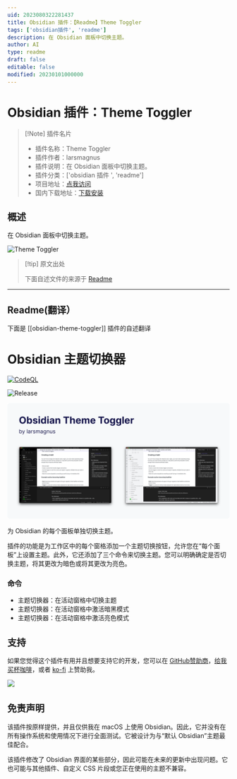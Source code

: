```yaml
---
uid: 2023080322281437
title: Obsidian 插件：【Readme】Theme Toggler
tags: ['obsidian插件', 'readme']
description: 在 Obsidian 面板中切换主题。
author: AI
type: readme
draft: false
editable: false
modified: 20230101000000
---
```


# Obsidian 插件：Theme Toggler

> [!Note] 插件名片
> - 插件名称：Theme Toggler
> - 插件作者：larsmagnus
> - 插件说明：在 Obsidian 面板中切换主题。
> - 插件分类：['obsidian 插件 ', 'readme']
> - 项目地址：[点我访问](https://github.com/larsmagnus/obsidian-theme-toggler)
> - 国内下载地址：[下载安装](https://pkmer.cn/products/plugin/pluginMarket/?obsidian-theme-toggler)

## 概述

在 Obsidian 面板中切换主题。

![Theme Toggler](https://cdn.pkmer.cn/covers/obsidian-theme-toggler.png!pkmer)

> [!tip] 原文出处
>
>下面自述文件的来源于 [Readme](https://ghproxy.net/https://raw.githubusercontent.com/larsmagnus/obsidian-theme-toggler/main/README.md)
>

---

## Readme(翻译）

下面是 [[obsidian-theme-toggler]] 插件的自述翻译

# Obsidian 主题切换器

[![CodeQL](https://github.com/larsmagnus/obsidian-theme-toggler/actions/workflows/codeql.yml/badge.svg)](https://github.com/larsmagnus/obsidian-theme-toggler/actions/workflows/codeql.yml)

![Release](https://github.com/larsmagnus/obsidian-theme-toggler/actions/workflows/release.yml/badge.svg)

![Obsidian主题切换器由larsmagnus提供](https://raw.githubusercontent.com/larsmagnus/obsidian-theme-toggler/main/cover.png)

为 Obsidian 的每个面板单独切换主题。

插件的功能是为工作区中的每个窗格添加一个主题切换按钮，允许您在“每个面板”上设置主题。此外，它还添加了三个命令来切换主题。您可以明确确定是否切换主题，将其更改为暗色或将其更改为亮色。

### 命令

- 主题切换器：在活动窗格中切换主题
- 主题切换器：在活动窗格中激活暗黑模式
- 主题切换器：在活动窗格中激活亮色模式

## 支持

如果您觉得这个插件有用并且想要支持它的开发，您可以在 [GitHub赞助商](https://github.com/sponsors/larsmagnus)，[给我买杯咖啡](https://buymeacoffee.com/larsmagnus)，或者 [ko-fi](https://ko-fi.com/larsmagnus) 上赞助我。

[![](https://img.shields.io/static/v1?label=Sponsor&message=%E2%9D%A4&logo=GitHub&color=%23fe8e86)](https://github.com/sponsors/larsmagnus)

## 免责声明

该插件按原样提供，并且仅供我在 macOS 上使用 Obsidian。因此，它并没有在所有操作系统和使用情况下进行全面测试。它被设计为与“默认 Obsidian”主题最佳配合。

该插件修改了 Obsidian 界面的某些部分，因此可能在未来的更新中出现问题。它也可能与其他插件、自定义 CSS 片段或您正在使用的主题不兼容。
